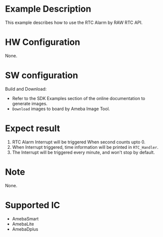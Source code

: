 # Example Description

This example describes how to use the RTC Alarm by RAW RTC API.

# HW Configuration

None.

# SW configuration

Build and Download:
   * Refer to the SDK Examples section of the online documentation to generate images.
   * `Download` images to board by Ameba Image Tool.
   
# Expect result

1. RTC Alarm Interrupt will be triggered When second counts upto 0.
2. When Interrupt triggered, time information will be printed in `RTC_Handler`.
3. The Interrupt will be triggered every minute, and won't stop by default.

# Note

None.

# Supported IC

- AmebaSmart
- AmebaLite
- AmebaDplus
